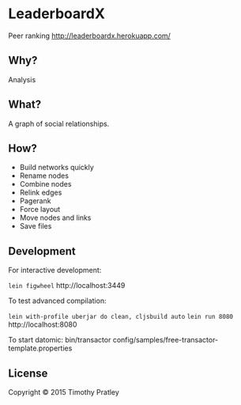 # LeaderboardX

Peer ranking
http://leaderboardx.herokuapp.com/


## Why?

Analysis


## What?

A graph of social relationships.


## How?

* Build networks quickly
* Rename nodes
* Combine nodes
* Relink edges
* Pagerank
* Force layout
* Move nodes and links
* Save files


## Development

For interactive development:

`lein figwheel`
http://localhost:3449


To test advanced compilation:

`lein with-profile uberjar do clean, cljsbuild auto`
`lein run 8080`
http://localhost:8080

To start datomic:
bin/transactor config/samples/free-transactor-template.properties


## License

Copyright © 2015 Timothy Pratley
